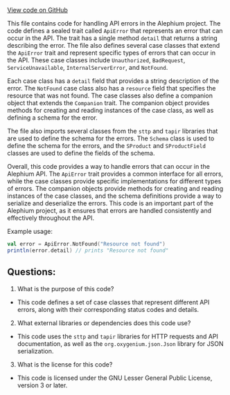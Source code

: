 [View code on GitHub](https://github.com/oxygenium/oxygenium/api/src/main/scala/org/oxygenium/api/ApiError.scala)

This file contains code for handling API errors in the Alephium project. The code defines a sealed trait called `ApiError` that represents an error that can occur in the API. The trait has a single method `detail` that returns a string describing the error. The file also defines several case classes that extend the `ApiError` trait and represent specific types of errors that can occur in the API. These case classes include `Unauthorized`, `BadRequest`, `ServiceUnavailable`, `InternalServerError`, and `NotFound`.

Each case class has a `detail` field that provides a string description of the error. The `NotFound` case class also has a `resource` field that specifies the resource that was not found. The case classes also define a companion object that extends the `Companion` trait. The companion object provides methods for creating and reading instances of the case class, as well as defining a schema for the error.

The file also imports several classes from the `sttp` and `tapir` libraries that are used to define the schema for the errors. The `Schema` class is used to define the schema for the errors, and the `SProduct` and `SProductField` classes are used to define the fields of the schema.

Overall, this code provides a way to handle errors that can occur in the Alephium API. The `ApiError` trait provides a common interface for all errors, while the case classes provide specific implementations for different types of errors. The companion objects provide methods for creating and reading instances of the case classes, and the schema definitions provide a way to serialize and deserialize the errors. This code is an important part of the Alephium project, as it ensures that errors are handled consistently and effectively throughout the API. 

Example usage:

```scala
val error = ApiError.NotFound("Resource not found")
println(error.detail) // prints "Resource not found"
```
## Questions: 
 1. What is the purpose of this code?
- This code defines a set of case classes that represent different API errors, along with their corresponding status codes and details.

2. What external libraries or dependencies does this code use?
- This code uses the `sttp` and `tapir` libraries for HTTP requests and API documentation, as well as the `org.oxygenium.json.Json` library for JSON serialization.

3. What is the license for this code?
- This code is licensed under the GNU Lesser General Public License, version 3 or later.